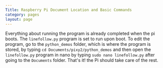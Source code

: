 ```yaml
---
Title: Raspberry Pi Document Location and Basic Commands
category: pages
layout: page
---
```

Everything about running the program is already completed when the pi boots. The ```linefollow.py``` program is set to run upon boot. To edit the program, go to the ```python_demos``` folder, which is where the program is stored, by typing ```cd Documents/pixy2/python_demos``` and then open the ```linefollow.py``` program in nano by typing ```sudo nano linefollow.py``` after going to the ```Documents``` folder. That's it! the Pi should take care of the rest.